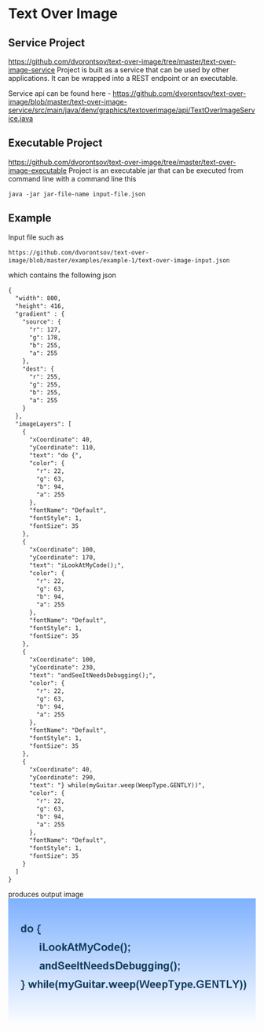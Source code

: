 # Text Over Image

## Service Project
https://github.com/dvorontsov/text-over-image/tree/master/text-over-image-service
Project is built as a service that can be used by other applications.  It can be wrapped into a REST endpoint or an executable.

Service api can be found here - https://github.com/dvorontsov/text-over-image/blob/master/text-over-image-service/src/main/java/denv/graphics/textoverimage/api/TextOverImageService.java

## Executable Project
https://github.com/dvorontsov/text-over-image/tree/master/text-over-image-executable
Project is an executable jar that can be executed from command line with a command line this
```
java -jar jar-file-name input-file.json
```


## Example 
Input file such as 
```
https://github.com/dvorontsov/text-over-image/blob/master/examples/example-1/text-over-image-input.json
```
which contains the following json
```
{
  "width": 800,
  "height": 416,
  "gradient" : {
    "source": {
      "r": 127,
      "g": 178,
      "b": 255,
      "a": 255
    },
    "dest": {
      "r": 255,
      "g": 255,
      "b": 255,
      "a": 255
    }
  },
  "imageLayers": [
    {
      "xCoordinate": 40,
      "yCoordinate": 110,
      "text": "do {",
      "color": {
        "r": 22,
        "g": 63,
        "b": 94,
        "a": 255
      },
      "fontName": "Default",
      "fontStyle": 1,
      "fontSize": 35
    },
    {
      "xCoordinate": 100,
      "yCoordinate": 170,
      "text": "iLookAtMyCode();",
      "color": {
        "r": 22,
        "g": 63,
        "b": 94,
        "a": 255
      },
      "fontName": "Default",
      "fontStyle": 1,
      "fontSize": 35
    },
    {
      "xCoordinate": 100,
      "yCoordinate": 230,
      "text": "andSeeItNeedsDebugging();",
      "color": {
        "r": 22,
        "g": 63,
        "b": 94,
        "a": 255
      },
      "fontName": "Default",
      "fontStyle": 1,
      "fontSize": 35
    },
    {
      "xCoordinate": 40,
      "yCoordinate": 290,
      "text": "} while(myGuitar.weep(WeepType.GENTLY))",
      "color": {
        "r": 22,
        "g": 63,
        "b": 94,
        "a": 255
      },
      "fontName": "Default",
      "fontStyle": 1,
      "fontSize": 35
    }
  ]
}
```
produces output image
![Alt Text](https://github.com/dvorontsov/text-over-image/blob/master/examples/example-1/text-over-image-output.png)
